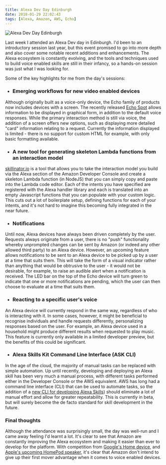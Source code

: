 ```yaml
---
title: Alexa Dev Day Edinburgh
date: 2018-01-29 22:02:43
tags: [Alexa, Amazon, AWS, Echo]
---
```


![Alexa Dev Day Edinburgh](/images/AlexaDevDayJan2018.png)

Last week I attended an Alexa Dev day in Edinburgh. I'd been to an introductory session last year, but this event promised to go into more depth and also cover some notable recent additions and enhancements.  The Alexa ecosystem is constantly evolving, and the tools and techniques used to build voice enabled skills are still in their infancy, so a hands-on session was just what I was looking for.
<!-- more -->

Some of the key highlights for me from the day's sessions:

* ### Emerging workflows for new video enabled devices
Although originally built as a voice-only device, the Echo family of products now includes devices with a screen. The recently released [Echo Spot](https://www.amazon.co.uk/Introducing-Amazon-Echo-Spot-Black/dp/B01J2BK6CO) allows information to be displayed in graphical form, in addition to the default voice responses. While the primary interaction method is still via voice, the addition of a screen offers new options, such as displaying more detailed "card" information relating to a request. Currently the information displayed is limited - there is no support for custom HTML for example, with only basic formatting available.

* ### A new tool for generating skeleton Lambda functions from an interaction model
[skillinator.io](https://skillinator.io/) is a tool that allows you to take the interaction model you build via the Alexa section of the Amazon Developer Console and create a skeleton Lambda function (in NodeJS) that you can simply copy and paste into the Lambda code editor. Each of the intents you have specified are registered with the Alexa handler library and each is translated into an empty Javascript functions that you can populate with your custom logic. This cuts out a lot of boilerplate setup, defining functions for each of your intents, and it's not hard to imagine this becoming fully integrated in the near future.

* ### Notifications
Until now, Alexa devices have always been driven completely by the user. Requests always originate from a user, there is no "push" functionality whereby unprompted changes can be sent by Amazon (or indeed any other allowed third party) to an Alexa device. However, an upcoming feature allows notifications to be sent to an Alexa device to be picked up by a user at a time that suits them. This will take the form of a visual indicator rather than anything that would be obtrusive to the user - it would not be desirable, for example, to raise an audible alert when a notification is received. The LED bar on the top of the Echo device will turn green to indicate that one or more notifications are pending, which the user can then choose to evaluate at a time that suits them.

* ### Reacting to a specific user's voice
An Alexa device will currently respond in the same way, regardless of who is interacting with it. In some cases, however, it might be beneficial to recognise individuals and handle requests differently, personalizing responses based on the user. For example, an Alexa device used in a household might produce different results when requested to play music. This feature is currently only available in a limited developer preview, but the benefits of this could be significant.

* ### Alexa Skills Kit Command Line Interface (ASK CLI)
In the age of the cloud, the majority of manual tasks can be replaced with simple automation. Up until recently, developing and deploying an Alexa skill has been very much a manual process, with different tasks performed either in the Developer Console or the AWS equivalent. AWS has long had a command line interface (CLI) that can be used to automate tasks, so the addition of a [new CLI for developing Alexa Skills](https://www.npmjs.com/package/ask-cli)) should eliminate a lot of manual effort and allow for greater repeatability. This is currently in beta, but will surely become the de facto standard for skill development in the future.


### Final thoughts
Although the attendance was surprisingly small, the day was well-run and I came away feeling I'd learnt a lot. It's clear to see that Amazon are constantly improving the Alexa ecosystem and making it easier than ever to develop for the platform. With competition from [Google's Home device](https://store.google.com/product/google_home), and [Apple's upcoming HomePod speaker](https://www.apple.com/uk/homepod/), it's clear that Amazon don't intend to give up their first mover advantage when it comes to voice enabled devices.